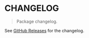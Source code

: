 # CHANGELOG

> Package changelog.

See [GitHub Releases](https://github.com/stdlib-js/random-iter-geometric/releases) for the changelog.